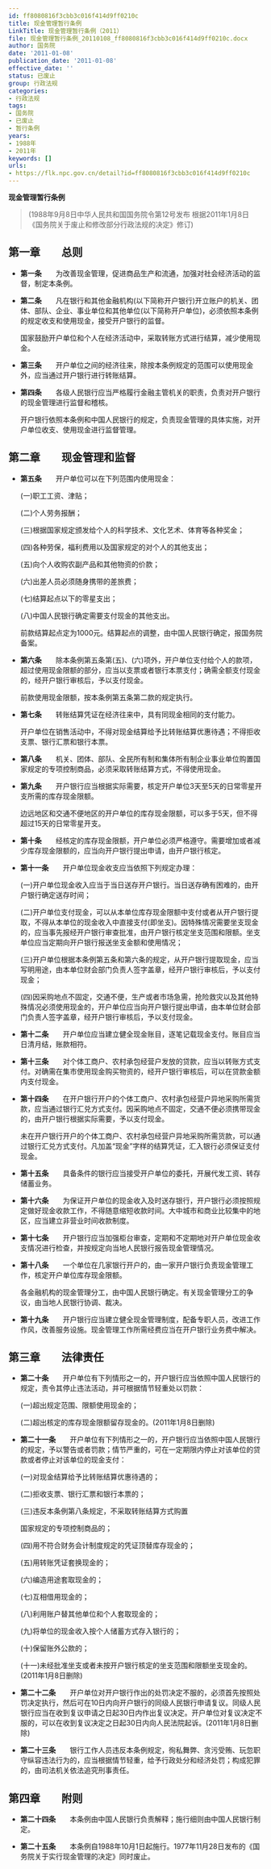 ```yaml
---
id: ff8080816f3cbb3c016f414d9ff0210c
title: 现金管理暂行条例
LinkTitle: 现金管理暂行条例（2011）
file: 现金管理暂行条例_20110108_ff8080816f3cbb3c016f414d9ff0210c.docx
author: 国务院
date: '2011-01-08'
publication_date: '2011-01-08'
effective_date: ''
status: 已废止
group: 行政法规
categories:
- 行政法规
tags:
- 国务院
- 已废止
- 暂行条例
years:
- 1988年
- 2011年
keywords: []
urls:
- https://flk.npc.gov.cn/detail?id=ff8080816f3cbb3c016f414d9ff0210c
---
```


**现金管理暂行条例**

> (1988年9月8日中华人民共和国国务院令第12号发布 根据2011年1月8日《国务院关于废止和修改部分行政法规的决定》修订)

## 第一章　　总则

- **第一条**　　为改善现金管理，促进商品生产和流通，加强对社会经济活动的监督，制定本条例。

- **第二条**　　凡在银行和其他金融机构(以下简称开户银行)开立账户的机关、团体、部队、企业、事业单位和其他单位(以下简称开户单位)，必须依照本条例的规定收支和使用现金，接受开户银行的监督。

  国家鼓励开户单位和个人在经济活动中，采取转账方式进行结算，减少使用现金。

- **第三条**　　开户单位之间的经济往来，除按本条例规定的范围可以使用现金外，应当通过开户银行进行转账结算。

- **第四条**　　各级人民银行应当严格履行金融主管机关的职责，负责对开户银行的现金管理进行监督和稽核。

  开户银行依照本条例和中国人民银行的规定，负责现金管理的具体实施，对开户单位收支、使用现金进行监督管理。

## 第二章　　现金管理和监督

- **第五条**　　开户单位可以在下列范围内使用现金：

  (一)职工工资、津贴；

  (二)个人劳务报酬；

  (三)根据国家规定颁发给个人的科学技术、文化艺术、体育等各种奖金；

  (四)各种劳保，福利费用以及国家规定的对个人的其他支出；

  (五)向个人收购农副产品和其他物资的价款；

  (六)出差人员必须随身携带的差旅费；

  (七)结算起点以下的零星支出；

  (八)中国人民银行确定需要支付现金的其他支出。

  前款结算起点定为1000元。结算起点的调整，由中国人民银行确定，报国务院备案。

- **第六条**　　除本条例第五条第(五)、(六)项外，开户单位支付给个人的款项，超过使用现金限额的部分，应当以支票或者银行本票支付；确需全额支付现金的，经开户银行审核后，予以支付现金。

  前款使用现金限额，按本条例第五条第二款的规定执行。

- **第七条**　　转账结算凭证在经济往来中，具有同现金相同的支付能力。

  开户单位在销售活动中，不得对现金结算给予比转账结算优惠待遇；不得拒收支票、银行汇票和银行本票。

- **第八条**　　机关、团体、部队、全民所有制和集体所有制企业事业单位购置国家规定的专项控制商品，必须采取转账结算方式，不得使用现金。

- **第九条**　　开户银行应当根据实际需要，核定开户单位3天至5天的日常零星开支所需的库存现金限额。

  边远地区和交通不便地区的开户单位的库存现金限额，可以多于5天，但不得超过15天的日常零星开支。

- **第十条**　　经核定的库存现金限额，开户单位必须严格遵守。需要增加或者减少库存现金限额的，应当向开户银行提出申请，由开户银行核定。

- **第十一条**　　开户单位现金收支应当依照下列规定办理：

  (一)开户单位现金收入应当于当日送存开户银行。当日送存确有困难的，由开户银行确定送存时间；

  (二)开户单位支付现金，可以从本单位库存现金限额中支付或者从开户银行提取，不得从本单位的现金收入中直接支付(即坐支)。因特殊情况需要坐支现金的，应当事先报经开户银行审查批准，由开户银行核定坐支范围和限额。坐支单位应当定期向开户银行报送坐支金额和使用情况；

  (三)开户单位根据本条例第五条和第六条的规定，从开户银行提取现金，应当写明用途，由本单位财会部门负责人签字盖章，经开户银行审核后，予以支付现金；

  (四)因采购地点不固定，交通不便，生产或者市场急需，抢险救灾以及其他特殊情况必须使用现金的，开户单位应当向开户银行提出申请，由本单位财会部门负责人签字盖章，经开户银行审核后，予以支付现金。

- **第十二条**　　开户单位应当建立健全现金账目，逐笔记载现金支付。账目应当日清月结，账款相符。

- **第十三条**　　对个体工商户、农村承包经营户发放的贷款，应当以转账方式支付。对确需在集市使用现金购买物资的，经开户银行审核后，可以在贷款金额内支付现金。

- **第十四条**　　在开户银行开户的个体工商户、农村承包经营户异地采购所需货款，应当通过银行汇兑方式支付。因采购地点不固定，交通不便必须携带现金的，由开户银行根据实际需要，予以支付现金。

  未在开户银行开户的个体工商户、农村承包经营户异地采购所需货款，可以通过银行汇兑方式支付。凡加盖“现金”字样的结算凭证，汇入银行必须保证支付现金。

- **第十五条**　　具备条件的银行应当接受开户单位的委托，开展代发工资、转存储蓄业务。

- **第十六条**　　为保证开户单位的现金收入及时送存银行，开户银行必须按照规定做好现金收款工作，不得随意缩短收款时间。大中城市和商业比较集中的地区，应当建立非营业时间收款制度。

- **第十七条**　　开户银行应当加强柜台审查，定期和不定期地对开户单位现金收支情况进行检查，并按规定向当地人民银行报告现金管理情况。

- **第十八条**　　一个单位在几家银行开户的，由一家开户银行负责现金管理工作，核定开户单位库存现金限额。

  各金融机构的现金管理分工，由中国人民银行确定。有关现金管理分工的争议，由当地人民银行协调、裁决。

- **第十九条**　　开户银行应当建立健全现金管理制度，配备专职人员，改进工作作风，改善服务设施。现金管理工作所需经费应当在开户银行业务费中解决。

## 第三章　　法律责任

- **第二十条**　　开户单位有下列情形之一的，开户银行应当依照中国人民银行的规定，责令其停止违法活动，并可根据情节轻重处以罚款：

  (一)超出规定范围、限额使用现金的；

  (二)超出核定的库存现金限额留存现金的。(2011年1月8日删除)

- **第二十一条**　　开户单位有下列情形之一的，开户银行应当依照中国人民银行的规定，予以警告或者罚款；情节严重的，可在一定期限内停止对该单位的贷款或者停止对该单位的现金支付：

  (一)对现金结算给予比转账结算优惠待遇的；

  (二)拒收支票、银行汇票和银行本票的；

  (三)违反本条例第八条规定，不采取转账结算方式购置

  国家规定的专项控制商品的；

  (四)用不符合财务会计制度规定的凭证顶替库存现金的；

  (五)用转账凭证套换现金的；

  (六)编造用途套取现金的；

  (七)互相借用现金的；

  (八)利用账户替其他单位和个人套取现金的；

  (九)将单位的现金收入按个人储蓄方式存入银行的；

  (十)保留账外公款的；

  (十一)未经批准坐支或者未按开户银行核定的坐支范围和限额坐支现金的。(2011年1月8日删除)

- **第二十二条**　　开户单位对开户银行作出的处罚决定不服的，必须首先按照处罚决定执行，然后可在10日内向开户银行的同级人民银行申请复议。同级人民银行应当在收到复议申请之日起30日内作出复议决定。开户单位对复议决定不服的，可以在收到复议决定之日起30日内向人民法院起诉。(2011年1月8日删除)

- **第二十三条**　　银行工作人员违反本条例规定，徇私舞弊、贪污受贿、玩忽职守纵容违法行为的，应当根据情节轻重，给予行政处分和经济处罚；构成犯罪的，由司法机关依法追究刑事责任。

## 第四章　　附则

- **第二十四条**　　本条例由中国人民银行负责解释；施行细则由中国人民银行制定。

- **第二十五条**　　本条例自1988年10月1日起施行。1977年11月28日发布的《国务院关于实行现金管理的决定》同时废止。
